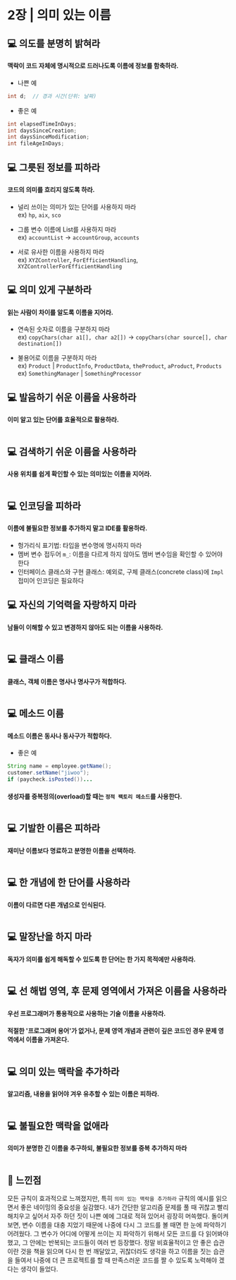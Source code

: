 # 2장 | 의미 있는 이름


## 💻 의도를 분명히 밝혀라

#### 맥락이 코드 자체에 명시적으로 드러나도록 이름에 정보를 함축하라.

* 나쁜 예
```java
int d;  // 경과 시간(단위: 날짜)
```

* 좋은 예
```java
int elapsedTimeInDays;
int daysSinceCreation;
int daysSinceModification;
int fileAgeInDays;
```

## 💻 그릇된 정보를 피하라

#### 코드의 의미를 흐리지 않도록 하라.

* 널리 쓰이는 의미가 있는 단어를 사용하지 마라<br>
ex) `hp`, `aix`, `sco`

* 그룹 변수 이름에 List를 사용하지 마라<br>
ex) `accountList` → `accountGroup`, `accounts`

* 서로 유사한 이름을 사용하지 마라<br>
ex) `XYZController`, `ForEfficientHandling`, `XYZControllerForEfficientHandling`


## 💻 의미 있게 구분하라

#### 읽는 사람이 차이를 알도록 이름을 지어라.

* 연속된 숫자로 이름을 구분하지 마라<br>
ex) `copyChars(char a1[], char a2[])` → `copyChars(char source[], char destination[])`

* 불용어로 이름을 구분하지 마라<br>
ex) `Product` | `ProductInfo`, `ProductData`, `theProduct`, `aProduct`, `Products`<br>
ex) `SomethingManager` | `SomethingProcessor`


## 💻 발음하기 쉬운 이름을 사용하라

#### 이미 알고 있는 단어를 효율적으로 활용하라.<br><br>


## 💻 검색하기 쉬운 이름을 사용하라

#### 사용 위치를 쉽게 확인할 수 있는 의미있는 이름을 지어라.<br><br>


## 💻 인코딩을 피하라

#### 이름에 불필요한 정보를 추가하지 말고 IDE를 활용하라.

* 헝가리식 표기법: 타입을 변수명에 명시하지 마라
* 멤버 변수 접두어 `m_`: 이름을 다르게 하지 않아도 멤버 변수임을 확인할 수 있어야 한다
* 인터페이스 클래스와 구현 클래스: 예외로, 구체 클래스(concrete class)에 `Impl` 접미어 인코딩은 필요하다


## 💻 자신의 기억력을 자랑하지 마라

#### 남들이 이해할 수 있고 변경하지 않아도 되는 이름을 사용하라.<br><br>


## 💻 클래스 이름

#### 클래스, 객체 이름은 명사나 명사구가 적합하다.<br><br>


## 💻 메소드 이름

#### 메소드 이름은 동사나 동사구가 적합하다.

* 좋은 예
```java
String name = employee.getName();
customer.setName("jiwoo");
if (paycheck.isPosted())...
```

#### 생성자를 중복정의(overload)할 때는 `정적 팩토리 메소드`를 사용한다.<br><br>


## 💻 기발한 이름은 피하라

#### 재미난 이름보다 명료하고 분명한 이름을 선택하라.<br><br>


## 💻 한 개념에 한 단어를 사용하라

#### 이름이 다르면 다른 개념으로 인식된다.<br><br>


## 💻 말장난을 하지 마라

#### 독자가 의미를 쉽게 해독할 수 있도록 한 단어는 한 가지 목적에만 사용하라.<br><br>


## 💻 선 해법 영역, 후 문제 영역에서 가져온 이름을 사용하라

#### 우선 프로그래머가 통용적으로 사용하는 기술 이름을 사용하라.
#### 적절한 '프로그래머 용어'가 없거나, 문제 영역 개념과 관련이 깊은 코드인 경우 문제 영역에서 이름을 가져온다.<br><br>


## 💻 의미 있는 맥락을 추가하라

#### 알고리즘, 내용을 읽어야 겨우 유추할 수 있는 이름은 피하라.<br><br>


## 💻 불필요한 맥락을 없애라

#### 의미가 분명한 긴 이름을 추구하되, 불필요한 정보를 중복 추가하지 마라<br><br>


## 📝 느낀점

모든 규칙이 효과적으로 느껴졌지만, 특히 `의미 있는 맥락을 추가하라` 규칙의 예시를 읽으면서 좋은 네이밍의 중요성을 실감했다. 내가 간단한 알고리즘 문제를 풀 때 귀찮고 빨리 해치우고 싶어서 자주 하던 짓이 나쁜 예에 그대로 적혀 있어서 굉장히 머쓱했다. 돌이켜 보면, 변수 이름을 대충 지었기 때문에 나중에 다시 그 코드를 볼 때면 한 눈에 파악하기 어려웠다. 그 변수가 어디에 어떻게 쓰이는 지 파악하기 위해서 모든 코드를 다 읽어봐야 했고, 그 안에는 반복되는 코드들이 여러 번 등장했다. 정말 비효율적이고 안 좋은 습관이란 것을 책을 읽으며 다시 한 번 깨달았고, 귀찮더라도 생각을 하고 이름을 짓는 습관을 들여서 나중에 더 큰 프로젝트를 할 때 만족스러운 코드를 짤 수 있도록 노력해야 겠다는 생각이 들었다.

